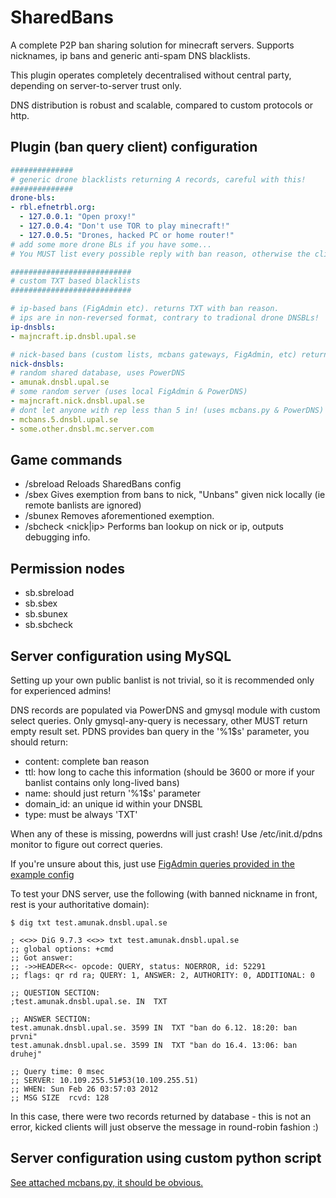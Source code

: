 SharedBans
==========

A complete P2P ban sharing solution for minecraft servers.
Supports nicknames, ip bans and generic anti-spam DNS blacklists.

This plugin operates completely decentralised without central party,
depending on server-to-server trust only.

DNS distribution is robust and scalable, compared to custom
protocols or http.

Plugin (ban query client) configuration
---------------------------------------

```yaml
##############
# generic drone blacklists returning A records, careful with this!
##############
drone-bls:
- rbl.efnetrbl.org:
  - 127.0.0.1: "Open proxy!"
  - 127.0.0.4: "Don't use TOR to play minecraft!"
  - 127.0.0.5: "Drones, hacked PC or home router!"
# add some more drone BLs if you have some...
# You MUST list every possible reply with ban reason, otherwise the client will get through.

###########################
# custom TXT based blacklists
###########################

# ip-based bans (FigAdmin etc). returns TXT with ban reason.
# ips are in non-reversed format, contrary to tradional drone DNSBLs!
ip-dnsbls:
- majncraft.ip.dnsbl.upal.se

# nick-based bans (custom lists, mcbans gateways, FigAdmin, etc) returns TXT with ban reason.
nick-dnsbls:
# random shared database, uses PowerDNS
- amunak.dnsbl.upal.se
# some random server (uses local FigAdmin & PowerDNS)
- majncraft.nick.dnsbl.upal.se
# dont let anyone with rep less than 5 in! (uses mcbans.py & PowerDNS)
- mcbans.5.dnsbl.upal.se
- some.other.dnsbl.mc.server.com
```

Game commands
-------------
* /sbreload
  Reloads SharedBans config
* /sbex <nick>
  Gives exemption from bans to nick, "Unbans" given nick locally (ie remote banlists are ignored)
* /sbunex <nick>
  Removes aforementioned exemption.
* /sbcheck <nick|ip>
  Performs ban lookup on nick or ip, outputs debugging info.

Permission nodes
----------------
* sb.sbreload
* sb.sbex
* sb.sbunex
* sb.sbcheck

Server configuration using MySQL
--------------------------------
Setting up your own public banlist is not trivial, so it is recommended only for experienced admins!

DNS records are populated via PowerDNS and gmysql module with custom select queries.
Only gmysql-any-query is necessary, other MUST return empty result set. PDNS provides
ban query in the '%1$s' parameter, you should return:

* content: complete ban reason
* ttl: how long to cache this information (should be 3600 or more if your banlist contains only long-lived bans)
* name: should just return '%1$s' parameter
* domain_id: an unique id within your DNSBL
* type: must be always 'TXT'

When any of these is missing, powerdns will just crash! Use /etc/init.d/pdns monitor to figure out correct queries.

If you're unsure about this, just use [FigAdmin queries provided in the example config](https://github.com/katuma/SharedBans/blob/master/etc/pdns.d/pdns.local)


To test your DNS server, use the following (with banned nickname in front, rest is your authoritative domain):

```
$ dig txt test.amunak.dnsbl.upal.se

; <<>> DiG 9.7.3 <<>> txt test.amunak.dnsbl.upal.se
;; global options: +cmd
;; Got answer:
;; ->>HEADER<<- opcode: QUERY, status: NOERROR, id: 52291
;; flags: qr rd ra; QUERY: 1, ANSWER: 2, AUTHORITY: 0, ADDITIONAL: 0

;; QUESTION SECTION:
;test.amunak.dnsbl.upal.se. IN  TXT

;; ANSWER SECTION:
test.amunak.dnsbl.upal.se. 3599 IN  TXT "ban do 6.12. 18:20: ban prvni"
test.amunak.dnsbl.upal.se. 3599 IN  TXT "ban do 16.4. 13:06: ban druhej"

;; Query time: 0 msec
;; SERVER: 10.109.255.51#53(10.109.255.51)
;; WHEN: Sun Feb 26 03:57:03 2012
;; MSG SIZE  rcvd: 128
```

In this case, there were two records returned by database - this is not an error, kicked
clients will just observe the message in round-robin fashion :)

Server configuration using custom python script
-----------------------------------------------
[See attached mcbans.py, it should be obvious.](https://github.com/katuma/SharedBans/blob/master/etc/mcbans.py)

